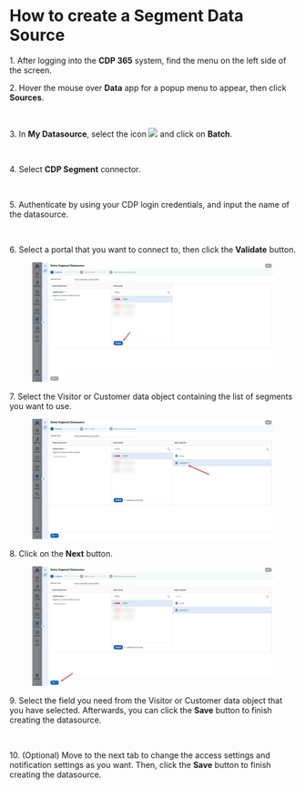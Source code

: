 # How to create a Segment Data Source

1\. After logging into the **CDP 365** system, find the menu on the left side of the screen.



2\. Hover the mouse over **Data** app for a popup menu to appear, then click **Sources**.

<figure><img src="https://lh7-rt.googleusercontent.com/docsz/AD_4nXcE-M8ayazC05UPqSFGtzuJSS8UyXITIeEo8l8hSwW6ms5jpjwFqhGF1OAFnFXKkMf0rqTp58QuzxbujuLXadlmdGlTbHBe_nLtJD2f-JXrUZPzznG3lqokzKWvRcgDpXkkPiN__dYgTb4q6tC6nCXM22uC?key=9gTC_f4lBNv_oDG0Gsfd0g" alt=""><figcaption></figcaption></figure>



3\. In **My Datasource**, select the icon ![](https://lh7-rt.googleusercontent.com/docsz/AD_4nXdBnS7BpgcDbV7RVNNTjhX-7otuQsQ2x4WnN5DJQZCKxTZ39pGo3dXuch8u2B7sDEhN_b7eqo-ySlkQZ6qPhP-DENVXkbxUNgK7A2LIQFm44MofbGu7AVC4ZrzYv8NpBmBDTdYd3LqRvNcuQmEmy_X3o5xH?key=9gTC_f4lBNv_oDG0Gsfd0g) and click on **Batch**.

<figure><img src="https://lh7-rt.googleusercontent.com/docsz/AD_4nXf2QA1Iekx9ox7aFxIFPY6a1EdB0cz0RiKGz67afFbR244gH0Yd_gRFF-21GotOFE9l3RXIXn1mngqlblUpvtCd5Y0DIib1ePIxHPUZgwEDNNVEVooi5fgOq8FEm2ZTSmqhnM2Z5NRaoQ2WGBikKVEmd9ne?key=9gTC_f4lBNv_oDG0Gsfd0g" alt=""><figcaption></figcaption></figure>



4\. Select **CDP Segment** connector.

<figure><img src="https://lh7-rt.googleusercontent.com/docsz/AD_4nXfATLTje-A5JZUenVz7V0QHxrB0DXZF9H6W7vLNBUKpfyHtIdMNcG_DapPGaJfWGOwIIFe04m9vdSDOzLNCKme4EOPU3VmQsdNfCbWuEqGQsnT7Js_I7SNhIdBvHfu47g4SOODl-SXEoj1x2nURPYWVkmQ?key=9gTC_f4lBNv_oDG0Gsfd0g" alt=""><figcaption></figcaption></figure>



5\. Authenticate by using your CDP login credentials, and input the name of the datasource.

<figure><img src="https://lh7-rt.googleusercontent.com/docsz/AD_4nXcktoL4D1-0a_9Z4DgEAoQbQ0NGb3UAFN42d6pI5XETaWbKfZURIS0uoEN2JlR5dbmnfgccb8x0xrEmK3gKqj0B7T5hTqtRIHPnXNNrYlFiG6ELC9KzLjjbkwmkYDoHyg2363KVujpbdF8qfx3OlPFrW__j?key=9gTC_f4lBNv_oDG0Gsfd0g" alt=""><figcaption></figcaption></figure>



6\. Select a portal that you want to connect to, then click the **Validate** button.

<figure><img src="../../.gitbook/assets/image (34).png" alt=""><figcaption></figcaption></figure>



7\. Select the Visitor or Customer data object containing the list of segments you want to use.

<figure><img src="../../.gitbook/assets/image (35).png" alt=""><figcaption></figcaption></figure>



8\. Click on the **Next** button.

<figure><img src="../../.gitbook/assets/image (36).png" alt=""><figcaption></figcaption></figure>



9\. Select the field you need from the Visitor or Customer data object that you have selected. Afterwards, you can click the **Save** button to finish creating the datasource.

<figure><img src="https://lh7-rt.googleusercontent.com/docsz/AD_4nXe9xBioPM4o-Xar7oDmAm0pXEaqnX7gFxgpNQ5difsnp_OMM_C_YNsfP-enrxh88ISbqPaq_RgWtL8C99xWNKYo-HoBxzliu7WVLgfHxaQum9A_262Ta8NCUNw1hvnsMQCP_jn6Fulh856qOOCaKM9sSXo?key=9gTC_f4lBNv_oDG0Gsfd0g" alt=""><figcaption></figcaption></figure>



10\. (Optional) Move to the next tab to change the access settings and notification settings as you want. Then, click the **Save** button to finish creating the datasource.

<figure><img src="https://lh7-rt.googleusercontent.com/docsz/AD_4nXdIHg7FHUUyKCs59T_gu3IPD9Sqsv7CEVEKW597WgwL6cWyvb8gxo2jQinInYiH0k-MRgSKXWoeu2gHdXL2xuM9ucz0Rk8K6hDJTPgLWS5asw8rmTS57FzMef5g0LhLRsqhpo-1M2DPbzTzZuM-J1-OEPMB?key=9gTC_f4lBNv_oDG0Gsfd0g" alt=""><figcaption></figcaption></figure>
